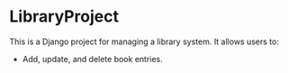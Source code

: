 # LibraryProject
This is a Django project for managing a library system. It allows users to:
- Add, update, and delete book entries.
